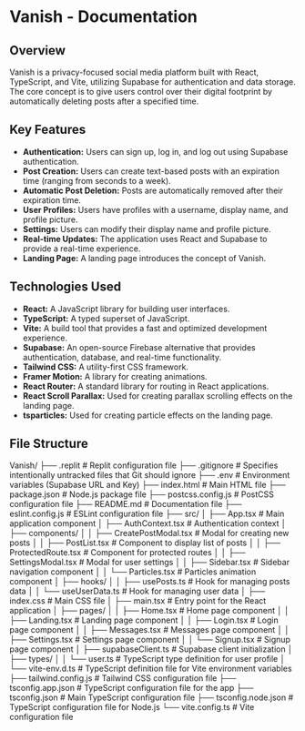 # Vanish - Documentation

## Overview

Vanish is a privacy-focused social media platform built with React, TypeScript, and Vite, utilizing Supabase for authentication and data storage. The core concept is to give users control over their digital footprint by automatically deleting posts after a specified time.

## Key Features

*   **Authentication:** Users can sign up, log in, and log out using Supabase authentication.
*   **Post Creation:** Users can create text-based posts with an expiration time (ranging from seconds to a week).
*   **Automatic Post Deletion:** Posts are automatically removed after their expiration time.
*   **User Profiles:** Users have profiles with a username, display name, and profile picture.
*   **Settings:** Users can modify their display name and profile picture.
*   **Real-time Updates:** The application uses React and Supabase to provide a real-time experience.
*   **Landing Page:** A landing page introduces the concept of Vanish.

## Technologies Used

*   **React:** A JavaScript library for building user interfaces.
*   **TypeScript:** A typed superset of JavaScript.
*   **Vite:** A build tool that provides a fast and optimized development experience.
*   **Supabase:** An open-source Firebase alternative that provides authentication, database, and real-time functionality.
*   **Tailwind CSS:** A utility-first CSS framework.
*   **Framer Motion:** A library for creating animations.
*   **React Router:** A standard library for routing in React applications.
*   **React Scroll Parallax:** Used for creating parallax scrolling effects on the landing page.
*   **tsparticles:** Used for creating particle effects on the landing page.

## File Structure
Vanish/
├── .replit                   # Replit configuration file
├── .gitignore                # Specifies intentionally untracked files that Git should ignore
├── .env                      # Environment variables (Supabase URL and Key)
├── index.html                # Main HTML file
├── package.json              # Node.js package file
├── postcss.config.js         # PostCSS configuration file
├── README.md                 # Documentation file
├── eslint.config.js          # ESLint configuration file
├── src/
│   ├── App.tsx               # Main application component
│   ├── AuthContext.tsx       # Authentication context
│   ├── components/
│   │   ├── CreatePostModal.tsx # Modal for creating new posts
│   │   ├── PostList.tsx        # Component to display list of posts
│   │   ├── ProtectedRoute.tsx  # Component for protected routes
│   │   ├── SettingsModal.tsx   # Modal for user settings
│   │   ├── Sidebar.tsx         # Sidebar navigation component
│   │   └── Particles.tsx       # Particles animation component
│   ├── hooks/
│   │   ├── usePosts.ts         # Hook for managing posts data
│   │   └── useUserData.ts      # Hook for managing user data
│   ├── index.css             # Main CSS file
│   ├── main.tsx              # Entry point for the React application
│   ├── pages/
│   │   ├── Home.tsx            # Home page component
│   │   ├── Landing.tsx         # Landing page component
│   │   ├── Login.tsx           # Login page component
│   │   ├── Messages.tsx        # Messages page component
│   │   ├── Settings.tsx        # Settings page component
│   │   └── Signup.tsx          # Signup page component
│   ├── supabaseClient.ts     # Supabase client initialization
│   ├── types/
│   │   └── user.ts           # TypeScript type definition for user profile
│   └── vite-env.d.ts         # TypeScript definition file for Vite environment variables
├── tailwind.config.js        # Tailwind CSS configuration file
├── tsconfig.app.json         # TypeScript configuration file for the app
├── tsconfig.json             # Main TypeScript configuration file
├── tsconfig.node.json        # TypeScript configuration file for Node.js
└── vite.config.ts            # Vite configuration file
